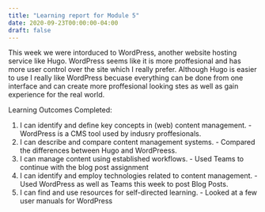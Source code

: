 ```yaml
---
title: "Learning report for Module 5"
date: 2020-09-23T00:00:00-04:00
draft: false
---
```



This week we were intorduced to WordPress, another website hosting service like Hugo. WordPress seems like it is more proffesional and has more user control over the site which I really prefer. Although Hugo is easier to use I really like WordPress becuase everything can be done from one interface and can create more proffesional looking stes as well as gain experience for the real world.

Learning Outcomes Completed:
1. I can identify and define key concepts in (web) content management. - WordPress is a CMS tool used by indusry proffesionals.
2. I can describe and compare content management systems. - Compared the differences between Hugo and WordPreess.
3. I can manage content using established workflows. - Used Teams to continue with the blog post assignment
4. I can identify and employ technologies related to content management. - Used WordPress as well as Teams this week to post Blog Posts.
5. I can find and use resources for self-directed learning. - Looked at a few user manuals for WordPress




